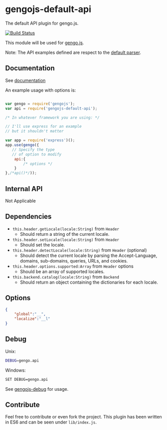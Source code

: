 # gengojs-default-api

The default API plugin for gengo.js.

[![Build Status](https://travis-ci.org/gengojs/plugin-api.svg?branch=master)](https://travis-ci.org/gengojs/plugin-api)

This module will be used for [gengo.js](https://github.com/gengojs/gengojs).

Note: The API examples defined are respect to the [default parser](https://github.com/gengojs/plugin-parser).

## Documentation

See [documentation](https://gengojs.github.io/plugin-api)


An example usage with options is:

```javascript

var gengo = require('gengojs');
var api = require('gengojs-default-api');

/* In whatever framework you are using: */

// I'll use express for an example
// but it shouldn't matter

var app = require('express')();
app.use(gengo({
   // Specify the type
   // of option to modify
	api:{
		/* options */
	}
},/*api()*/));
```

## Internal API

Not Applicable

## Dependencies

* `this.header.getLocale(locale:String)` from `Header`
	* Should return a string of the current locale.
* `this.header.setLocale(locale:String)` from `Header`
	* Should set the locale.
* `this.header.detectLocale(locale:String)` from `Header` (optional)
	* Should detect the current locale by parsing the 
	Accept-Language, domains, sub-domains, queries, URLs, and cookies.
* `this.header.options.supported:Array` from `Header` options
	* Should be an array of supported locales.
* `this.backend.catalog(locale:String)` from `Backend`
	* Should return an object containing the dictionaries for each locale.

## Options

```json
{
	"global":"__",
	"localize":"__l"
}
```

## Debug

Unix:

```bash
DEBUG=gengo.api
```
Windows:

```bash
SET DEBUG=gengo.api
```

See [gengojs-debug](https://github.com/gengojs/gengojs-debug) for usage.


## Contribute

Feel free to contribute or even fork the project. This plugin has been
written in ES6 and can be seen under `lib/index.js`.
